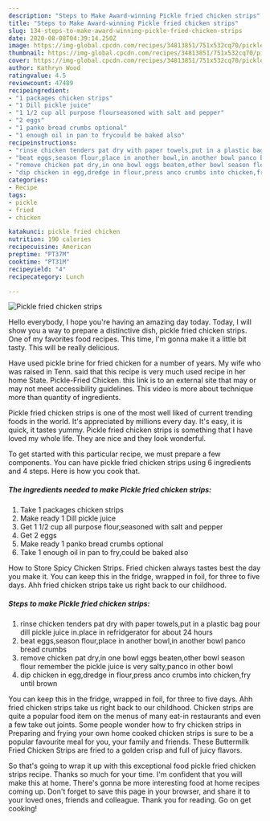 ```yaml
---
description: "Steps to Make Award-winning Pickle fried chicken strips"
title: "Steps to Make Award-winning Pickle fried chicken strips"
slug: 134-steps-to-make-award-winning-pickle-fried-chicken-strips
date: 2020-08-08T04:39:14.250Z
image: https://img-global.cpcdn.com/recipes/34813851/751x532cq70/pickle-fried-chicken-strips-recipe-main-photo.jpg
thumbnail: https://img-global.cpcdn.com/recipes/34813851/751x532cq70/pickle-fried-chicken-strips-recipe-main-photo.jpg
cover: https://img-global.cpcdn.com/recipes/34813851/751x532cq70/pickle-fried-chicken-strips-recipe-main-photo.jpg
author: Kathryn Wood
ratingvalue: 4.5
reviewcount: 47489
recipeingredient:
- "1 packages chicken strips"
- "1 Dill pickle juice"
- "1 1/2 cup all purpose flourseasoned with salt and pepper"
- "2 eggs"
- "1 panko bread crumbs optional"
- "1 enough oil in pan to frycould be baked also"
recipeinstructions:
- "rinse chicken tenders pat dry with paper towels,put in a plastic bag pour dill pickle juice in.place in refridgerator for about 24 hours"
- "beat eggs,season flour,place in another bowl,in another bowl panco bread crumbs"
- "remove chicken pat dry,in one bowl eggs beaten,other bowl season flour remember the pickle juice is very salty,panco in other bowl"
- "dip chicken in egg,dredge in flour,press anco crumbs into chicken,fry until brown"
categories:
- Recipe
tags:
- pickle
- fried
- chicken

katakunci: pickle fried chicken 
nutrition: 190 calories
recipecuisine: American
preptime: "PT37M"
cooktime: "PT31M"
recipeyield: "4"
recipecategory: Lunch

---
```



![Pickle fried chicken strips](https://img-global.cpcdn.com/recipes/34813851/751x532cq70/pickle-fried-chicken-strips-recipe-main-photo.jpg)

Hello everybody, I hope you're having an amazing day today. Today, I will show you a way to prepare a distinctive dish, pickle fried chicken strips. One of my favorites food recipes. This time, I'm gonna make it a little bit tasty. This will be really delicious.

Have used pickle brine for fried chicken for a number of years. My wife who was raised in Tenn. said that this recipe is very much used recipe in her home State. Pickle-Fried Chicken. this link is to an external site that may or may not meet accessibility guidelines. This video is more about technique more than quantity of ingredients.

Pickle fried chicken strips is one of the most well liked of current trending foods in the world. It's appreciated by millions every day. It's easy, it is quick, it tastes yummy. Pickle fried chicken strips is something that I have loved my whole life. They are nice and they look wonderful.


To get started with this particular recipe, we must prepare a few components. You can have pickle fried chicken strips using 6 ingredients and 4 steps. Here is how you cook that.

<!--inarticleads1-->

##### The ingredients needed to make Pickle fried chicken strips:

1. Take 1 packages chicken strips
1. Make ready 1 Dill pickle juice
1. Get 1 1/2 cup all purpose flour,seasoned with salt and pepper
1. Get 2 eggs
1. Make ready 1 panko bread crumbs optional
1. Take 1 enough oil in pan to fry,could be baked also


How to Store Spicy Chicken Strips. Fried chicken always tastes best the day you make it. You can keep this in the fridge, wrapped in foil, for three to five days. Ahh fried chicken strips take us right back to our childhood. 

<!--inarticleads2-->

##### Steps to make Pickle fried chicken strips:

1. rinse chicken tenders pat dry with paper towels,put in a plastic bag pour dill pickle juice in.place in refridgerator for about 24 hours
1. beat eggs,season flour,place in another bowl,in another bowl panco bread crumbs
1. remove chicken pat dry,in one bowl eggs beaten,other bowl season flour remember the pickle juice is very salty,panco in other bowl
1. dip chicken in egg,dredge in flour,press anco crumbs into chicken,fry until brown


You can keep this in the fridge, wrapped in foil, for three to five days. Ahh fried chicken strips take us right back to our childhood. Chicken strips are quite a popular food item on the menus of many eat-in restaurants and even a few take out joints. Some people wonder how to fry chicken strips in Preparing and frying your own home cooked chicken strips is sure to be a popular favourite meal for you, your family and friends. These Buttermilk Fried Chicken Strips are fried to a golden crisp and full of juicy flavors. 

So that's going to wrap it up with this exceptional food pickle fried chicken strips recipe. Thanks so much for your time. I'm confident that you will make this at home. There's gonna be more interesting food at home recipes coming up. Don't forget to save this page in your browser, and share it to your loved ones, friends and colleague. Thank you for reading. Go on get cooking!
